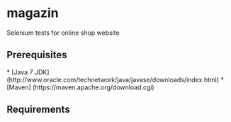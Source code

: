 # magazin
Selenium tests for online shop website

<h2> Prerequisites </h2>
* [Java 7 JDK](http://www.oracle.com/technetwork/java/javase/downloads/index.html)
* [Maven] (https://maven.apache.org/download.cgi) 


## Requirements




